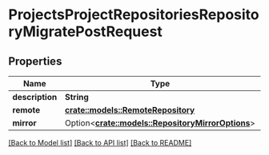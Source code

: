 # ProjectsProjectRepositoriesRepositoryMigratePostRequest

## Properties

Name | Type | Description | Notes
------------ | ------------- | ------------- | -------------
**description** | **String** |  | 
**remote** | [**crate::models::RemoteRepository**](RemoteRepository.md) |  | 
**mirror** | Option<[**crate::models::RepositoryMirrorOptions**](RepositoryMirrorOptions.md)> |  | [optional]

[[Back to Model list]](../README.md#documentation-for-models) [[Back to API list]](../README.md#documentation-for-api-endpoints) [[Back to README]](../README.md)


